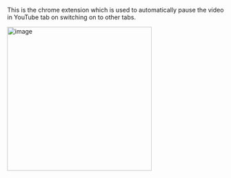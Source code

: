 This is the chrome extension which is used to automatically pause the video in YouTube tab on switching on to other tabs.<br>



<img width="335" alt="image" src="https://github.com/harshita506030/U-Tube_pauser_Chrome_Extension/assets/127235048/13bf7409-13e6-4ab6-8894-d6f66add6bfa">
